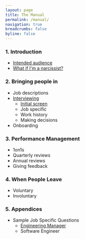 ```yaml
---
layout: page
title: The Manual
permalink: /manual/
navigation: true
breadcrumbs: false
byline: false
---
```


### 1. Introduction
* [Intended audience](/manual/audience)
* [What if I'm a narcissist?](/manual/narcissist)

### 2. Bringing people in
* Job descriptions
* [Interviewing](/manual/in/interviewing/)
  * [Initial screen](/manual/in/screen)
  * Job specific
  * Work history
  * Making decisions
* Onboarding

### 3. Performance Management
* 1on1s
* Quarterly reviews
* Annual reviews
* Giving feedback

### 4. When People Leave 
* Voluntary
* Involuntary

### 5. Appendices
* Sample Job Specific Questions
  * [Engineering Manager](/manual/appendices/questions/engineering-manager/)
  * Software Engineer

